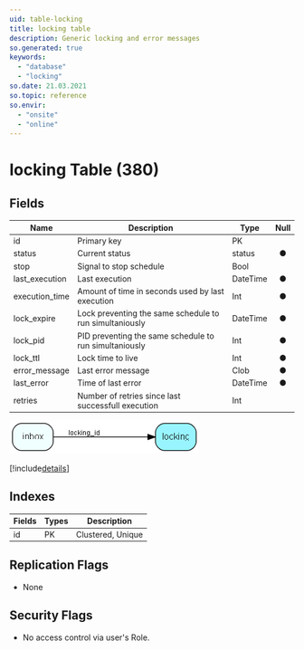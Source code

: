 ```yaml
---
uid: table-locking
title: locking table
description: Generic locking and error messages
so.generated: true
keywords:
  - "database"
  - "locking"
so.date: 21.03.2021
so.topic: reference
so.envir:
  - "onsite"
  - "online"
---
```


# locking Table (380)

## Fields

| Name | Description | Type | Null |
|------|-------------|------|:----:|
|id|Primary key|PK| |
|status|Current status|status|&#x25CF;|
|stop|Signal to stop schedule|Bool| |
|last\_execution|Last execution|DateTime|&#x25CF;|
|execution\_time|Amount of time in seconds used by last execution|Int|&#x25CF;|
|lock\_expire|Lock preventing the same schedule to run simultaniously|DateTime|&#x25CF;|
|lock\_pid|PID preventing the same schedule to run simultaniously|Int|&#x25CF;|
|lock\_ttl|Lock time to live|Int|&#x25CF;|
|error\_message|Last error message|Clob|&#x25CF;|
|last\_error|Time of last error|DateTime|&#x25CF;|
|retries|Number of retries since last successfull execution|Int| |


![locking table relationship diagram](./media/locking.png)

[!include[details](./includes/locking.md)]

## Indexes

| Fields | Types | Description |
|--------|-------|-------------|
|id |PK |Clustered, Unique |

## Replication Flags

* None

## Security Flags

* No access control via user's Role.

